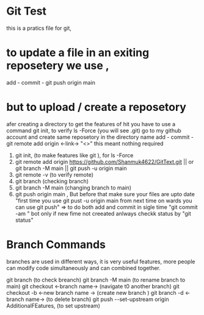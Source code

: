 # Git Test
this is a pratics file for git, 
# to update a file in an exiting reposetery we use ,
add - commit - git push origin main

# but to upload / create a reposetory 
afer creating a directory to get the features of hit you have to use a command
git init, to verify ls -Force (you will see .git)
go to my github account and create same reposetory in the directory name
add - commit - git remote add origin <-link->
"<>" this meant nothing required
1. git init, (to make features like git ), for ls -Force
2. git remote add origin https://github.com/Shanmuk4622/GitText.git || or git branch -M main || git push -u origin main
3. git remote -v  (to verify remote)
4. git branch  (checking branch)
5. git branch -M main   (changing branch to main)
6. git push origin main , But before that make sure your files are upto date
"first time you use 
git pust -u origin main
from next time on wards you can use 
git push"
=> to do both add and commit in sigle time "git commit -am <messsage>" bot only if new fime not creeated 
anlways checkk status by "git status"   

# Branch Commands
branches are used in different ways, it is very useful features, more people can modify code simultaneously and can combined together.

git branch (to check breanch)
git branch -M main (to rename branch to main)<cumpulsury>
git checkout <-branch name-> (navigate t0 another branch)
git checkout -b <-new branch name -> (create new branch )
git branch -d <-branch name-> (to delete branch)
git push --set-upstream origin AdditionalFEatures, (to set upstream)